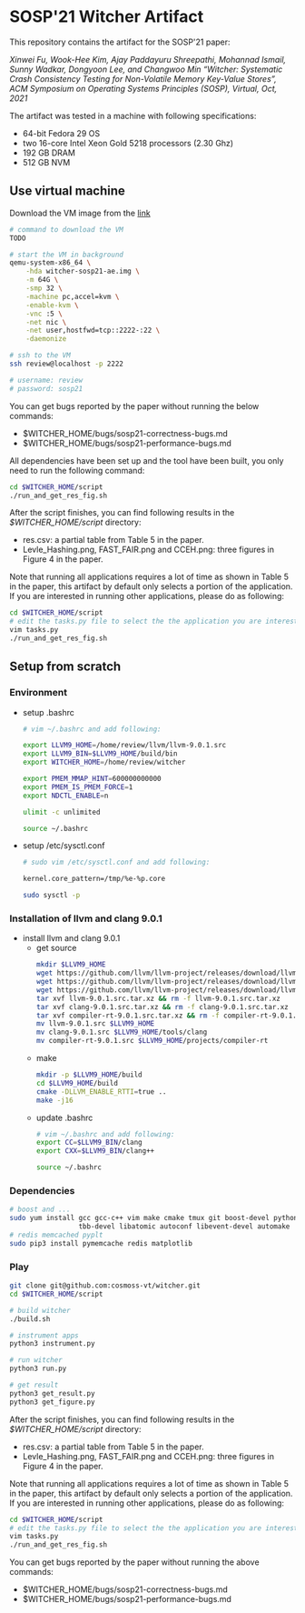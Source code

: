 # SOSP'21 Witcher Artifact

This repository contains the artifact for the SOSP'21 paper:

*Xinwei Fu, Wook-Hee Kim, Ajay Paddayuru Shreepathi, Mohannad Ismail, Sunny
Wadkar, Dongyoon Lee, and Changwoo Min “Witcher: Systematic Crash Consistency
Testing for Non-Volatile Memory Key-Value Stores”, ACM Symposium on
Operating Systems Principles (SOSP), Virtual, Oct, 2021*

The artifact was tested in a machine with following specifications:
- 64-bit Fedora 29 OS
- two 16-core Intel Xeon Gold 5218 processors (2.30 Ghz)
- 192 GB DRAM
- 512 GB NVM

## Use virtual machine

Download the VM image from the [link](TODO)
```bash
# command to download the VM
TODO

# start the VM in background
qemu-system-x86_64 \
    -hda witcher-sosp21-ae.img \
    -m 64G \
    -smp 32 \
    -machine pc,accel=kvm \
    -enable-kvm \
    -vnc :5 \
    -net nic \
    -net user,hostfwd=tcp::2222-:22 \
    -daemonize

# ssh to the VM
ssh review@localhost -p 2222

# username: review
# password: sosp21
```

You can get bugs reported by the paper without running the below commands:
- $WITCHER_HOME/bugs/sosp21-correctness-bugs.md
- $WITCHER_HOME/bugs/sosp21-performance-bugs.md

All dependencies have been set up and the tool have been built, you only need to
run the following command:
```bash
cd $WITCHER_HOME/script
./run_and_get_res_fig.sh
```

After the script finishes, you can find following results in the
*$WITCHER_HOME/script* directory:
- res.csv: a partial table from Table 5 in the paper.
- Levle_Hashing.png, FAST_FAIR.png and CCEH.png: three figures in Figure 4 in
  the paper.

Note that running all applications requires a lot of time as shown in Table 5 in
the paper, this artifact by default only selects a portion of the application.
If you are interested in running other applications, please do as following:
```bash
cd $WITCHER_HOME/script
# edit the tasks.py file to select the the application you are interested in
vim tasks.py
./run_and_get_res_fig.sh
```


## Setup from scratch

### Environment

- setup .bashrc
  ```bash
  # vim ~/.bashrc and add following:

  export LLVM9_HOME=/home/review/llvm/llvm-9.0.1.src
  export LLVM9_BIN=$LLVM9_HOME/build/bin
  export WITCHER_HOME=/home/review/witcher

  export PMEM_MMAP_HINT=600000000000
  export PMEM_IS_PMEM_FORCE=1
  export NDCTL_ENABLE=n

  ulimit -c unlimited
  ```
  ```bash
  source ~/.bashrc
  ```
- setup /etc/sysctl.conf
  ```bash
  # sudo vim /etc/sysctl.conf and add following:

  kernel.core_pattern=/tmp/%e-%p.core
  ```
  ```bash
  sudo sysctl -p
  ```

### Installation of llvm and clang 9.0.1
- install llvm and clang 9.0.1
  - get source
    ```bash
    mkdir $LLVM9_HOME
    wget https://github.com/llvm/llvm-project/releases/download/llvmorg-9.0.1/llvm-9.0.1.src.tar.xz
    wget https://github.com/llvm/llvm-project/releases/download/llvmorg-9.0.1/clang-9.0.1.src.tar.xz
    wget https://github.com/llvm/llvm-project/releases/download/llvmorg-9.0.1/compiler-rt-9.0.1.src.tar.xz
    tar xvf llvm-9.0.1.src.tar.xz && rm -f llvm-9.0.1.src.tar.xz
    tar xvf clang-9.0.1.src.tar.xz && rm -f clang-9.0.1.src.tar.xz
    tar xvf compiler-rt-9.0.1.src.tar.xz && rm -f compiler-rt-9.0.1.src.tar.xz
    mv llvm-9.0.1.src $LLVM9_HOME
    mv clang-9.0.1.src $LLVM9_HOME/tools/clang
    mv compiler-rt-9.0.1.src $LLVM9_HOME/projects/compiler-rt
    ```
  - make
    ```bash
    mkdir -p $LLVM9_HOME/build
    cd $LLVM9_HOME/build
    cmake -DLLVM_ENABLE_RTTI=true ..
    make -j16

  - update .bashrc
    ```bash
    # vim ~/.bashrc and add following:
    export CC=$LLVM9_BIN/clang
    export CXX=$LLVM9_BIN/clang++
    ```
    ```bash
    source ~/.bashrc
    ```

### Dependencies
```bash
# boost and ...
sudo yum install gcc gcc-c++ vim make cmake tmux git boost-devel python3-pip \
                 tbb-devel libatomic autoconf libevent-devel automake
# redis memcached pyplt
sudo pip3 install pymemcache redis matplotlib
```

### Play
```bash
git clone git@github.com:cosmoss-vt/witcher.git
cd $WITCHER_HOME/script

# build witcher
./build.sh

# instrument apps
python3 instrument.py

# run witcher
python3 run.py

# get result
python3 get_result.py
python3 get_figure.py
```

After the script finishes, you can find following results in the
*$WITCHER_HOME/script* directory:
- res.csv: a partial table from Table 5 in the paper.
- Levle_Hashing.png, FAST_FAIR.png and CCEH.png: three figures in Figure 4 in
  the paper.

Note that running all applications requires a lot of time as shown in Table 5 in
the paper, this artifact by default only selects a portion of the application.
If you are interested in running other applications, please do as following:
```bash
cd $WITCHER_HOME/script
# edit the tasks.py file to select the the application you are interested in
vim tasks.py
./run_and_get_res_fig.sh
```

You can get bugs reported by the paper without running the above commands:
- $WITCHER_HOME/bugs/sosp21-correctness-bugs.md
- $WITCHER_HOME/bugs/sosp21-performance-bugs.md
